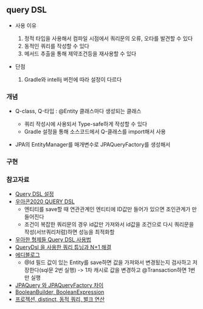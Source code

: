 ## query DSL
- 사용 이유
    1. 정적 타입을 사용해서 컴파일 시점에서 쿼리문의 오류, 오타를 발견할 수 있다
    2. 동적인 쿼리를 작성할 수 있다
    3. 메서드 추출을 통해 제약조건등을 재사용할 수 있다

- 단점
    1. Gradle와 intellij 버전에 따라 설정이 다르다

### 개념
- Q-class, Q-타입 : @Entity 클래스마다 생성되는 클래스
    - 쿼리 작성시에 사용되서 Type-safe하게 작성할 수 있다
    - Gradle 설정을 통해 소스코드에서 Q-클래스를 import해서 사용

- JPA의 EntityManager를 매개변수로 JPAQueryFactory를 생성해서 



### 구현
    
    
### 참고자료
- [Query DSL 설정](https://nomoreft.tistory.com/m/25)
- [우아콘2020 QUERY DSL](https://www.youtube.com/watch?v=zMAX7g6rO_Y)
    - 엔티티를 save할 때 연관관계인 엔티티에 ID값만 들어가 있으면 조인관계가 만들어진다
    - 조건이 복잡한 쿼리문의 경우 id값만 가져와서 id값을 조건으로 다시 쿼리문을 작성(서브쿼리처럼)하면 성능을 최적화할 
- [우아한 형제들 Query DSL 사용법](https://github.com/Youngerjesus/Querydsl)
- [QueryDsl 을 사용한 쿼리 튜닝과 N+1 해결](https://velog.io/@recordsbeat/QueryDsl-%EA%B3%BC-JPA-Repository-%EC%82%AC%EC%9A%A9%EC%B2%98)
- [에디블로그](https://jessyt.tistory.com/category/Develop/spring-data)
    - @Id 필드 값이 있는 Entity를 save하면 값을 가져와서 변경됬는지 검사하고 저장한다(sql문 2번 실행) -> 1차 캐시로 값을 변경하고 @Transaction하면 1번만 실행
- [JPAQuery<T> 와 JPAQueryFactory 차이](https://www.inflearn.com/questions/37565)
- [BooleanBuilder, BooleanExpression](https://whitekeyboard.tistory.com/306)
- [프로젝션, distinct, 동적 쿼리, 벌크 연산](https://ykh6242.tistory.com/entry/QueryDSL3-%ED%94%84%EB%A1%9C%EC%A0%9D%EC%85%98-distinct-%EB%8F%99%EC%A0%81-%EC%BF%BC%EB%A6%AC-%EB%B2%8C%ED%81%AC-%EC%97%B0%EC%82%B0)
